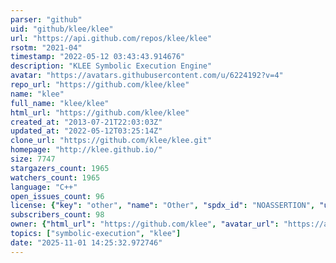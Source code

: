 ```yaml
---
parser: "github"
uid: "github/klee/klee"
url: "https://api.github.com/repos/klee/klee"
rsotm: "2021-04"
timestamp: "2022-05-12 03:43:43.914676"
description: "KLEE Symbolic Execution Engine"
avatar: "https://avatars.githubusercontent.com/u/6224192?v=4"
repo_url: "https://github.com/klee/klee"
name: "klee"
full_name: "klee/klee"
html_url: "https://github.com/klee/klee"
created_at: "2013-07-21T22:03:03Z"
updated_at: "2022-05-12T03:25:14Z"
clone_url: "https://github.com/klee/klee.git"
homepage: "http://klee.github.io/"
size: 7747
stargazers_count: 1965
watchers_count: 1965
language: "C++"
open_issues_count: 96
license: {"key": "other", "name": "Other", "spdx_id": "NOASSERTION", "url": null, "node_id": "MDc6TGljZW5zZTA="}
subscribers_count: 98
owner: {"html_url": "https://github.com/klee", "avatar_url": "https://avatars.githubusercontent.com/u/6224192?v=4", "login": "klee", "type": "Organization"}
topics: ["symbolic-execution", "klee"]
date: "2025-11-01 14:25:32.972746"
---
```


